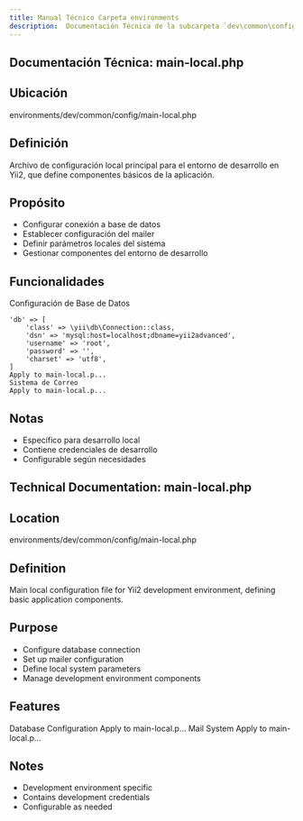 ```yaml
---
title: Manual Técnico Carpeta environments
description:  Documentación Técnica de la subcarpeta `dev\common\config`
---
```


## Documentación Técnica: main-local.php

## Ubicación
environments/dev/common/config/main-local.php

## Definición
Archivo de configuración local principal para el entorno de desarrollo en Yii2, que define componentes básicos de la aplicación.

## Propósito
- Configurar conexión a base de datos
- Establecer configuración del mailer
- Definir parámetros locales del sistema
- Gestionar componentes del entorno de desarrollo

## Funcionalidades
Configuración de Base de Datos
```
'db' => [
    'class' => \yii\db\Connection::class,
    'dsn' => 'mysql:host=localhost;dbname=yii2advanced',
    'username' => 'root',
    'password' => '',
    'charset' => 'utf8',
]
Apply to main-local.p...
Sistema de Correo
Apply to main-local.p...
```

## Notas
- Específico para desarrollo local
- Contiene credenciales de desarrollo
- Configurable según necesidades

## Technical Documentation: main-local.php

## Location
environments/dev/common/config/main-local.php

## Definition
Main local configuration file for Yii2 development environment, defining basic application components.

## Purpose
- Configure database connection
- Set up mailer configuration
- Define local system parameters
- Manage development environment components

## Features
Database Configuration
Apply to main-local.p...
Mail System
Apply to main-local.p...

## Notes
- Development environment specific
- Contains development credentials
- Configurable as needed


